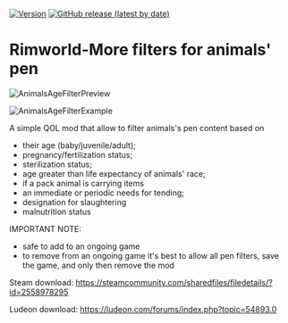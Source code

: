 [![Version](https://img.shields.io/badge/Rimworld-1.3-green.svg)](http://rimworldgame.com/)
[![GitHub release (latest by date)](https://img.shields.io/github/v/release/angelolocritani/Rimworld-AnimalsAgeFilter)](https://github.com/angelolocritani/Rimworld-AnimalsAgeFilter/releases/latest)

# Rimworld-More filters for animals' pen

![AnimalsAgeFilterPreview](https://i.imgur.com/ytA1skj.png)

![AnimalsAgeFilterExample](https://i.imgur.com/QxpG5MO.png)

A simple QOL mod that allow to filter animals's pen content based on
- their age (baby/juvenile/adult);
- pregnancy/fertilization status;
- sterilization status;
- age greater than life expectancy of animals' race;
- if a pack animal is carrying items
- an immediate or periodic needs for tending;
- designation for slaughtering
- malnutrition status

IMPORTANT NOTE:
- safe to add to an ongoing game
- to remove from an ongoing game it's best to allow all pen filters, save the game, and only then remove the mod


Steam download: https://steamcommunity.com/sharedfiles/filedetails/?id=2558978295

Ludeon download: https://ludeon.com/forums/index.php?topic=54893.0
